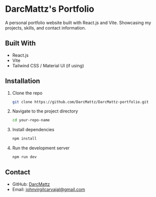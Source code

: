 # DarcMattz's Portfolio

A personal portfolio website built with React.js and Vite. Showcasing my projects, skills, and contact information.

## Built With

- React.js
- Vite
- Tailwind CSS / Material UI (if using)

## Installation

1. Clone the repo
   ```sh
   git clone https://github.com/DarcMattz/DarcMattz-portfolio.git
   ```
2. Navigate to the project directory
   ```sh
   cd your-repo-name
   ```
3. Install dependencies
   ```sh
   npm install
   ```
4. Run the development server
   ```sh
   npm run dev
   ```

## Contact

- GitHub: [DarcMattz](https://github.com/DarcMattz)
- Email: johnvirgilcarvajal@gmail.com
